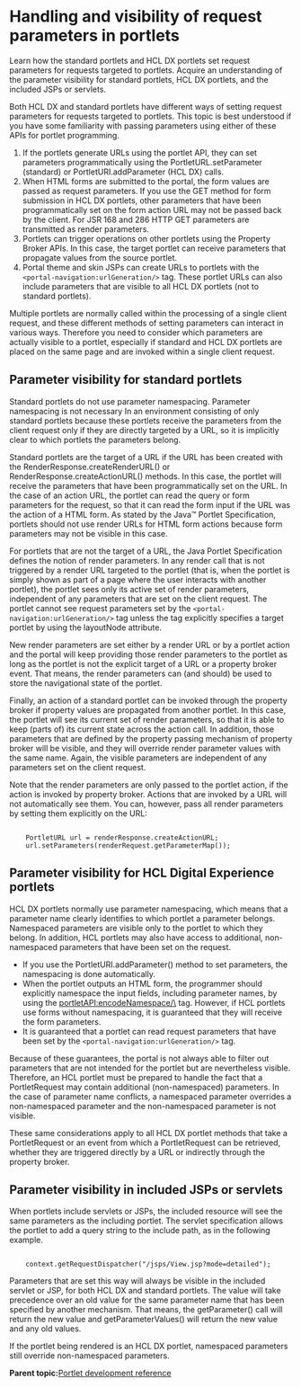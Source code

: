 # Handling and visibility of request parameters in portlets 

Learn how the standard portlets and HCL DX portlets set request parameters for requests targeted to portlets. Acquire an understanding of the parameter visibility for standard portlets, HCL DX portlets, and the included JSPs or servlets.

Both HCL DX and standard portlets have different ways of setting request parameters for requests targeted to portlets. This topic is best understood if you have some familiarity with passing parameters using either of these APIs for portlet programming.

1.  If the portlets generate URLs using the portlet API, they can set parameters programmatically using the PortletURL.setParameter \(standard\) or PortletURI.addParameter \(HCL DX\) calls.
2.  When HTML forms are submitted to the portal, the form values are passed as request parameters. If you use the GET method for form submission in HCL DX portlets, other parameters that have been programmatically set on the form action URL may not be passed back by the client. For JSR 168 and 286 HTTP GET parameters are transmitted as render parameters.
3.  Portlets can trigger operations on other portlets using the Property Broker APIs. In this case, the target portlet can receive parameters that propagate values from the source portlet.
4.  Portal theme and skin JSPs can create URLs to portlets with the `<portal-navigation:urlGeneration/>` tag. These portlet URLs can also include parameters that are visible to all HCL DX portlets \(not to standard portlets\).

Multiple portlets are normally called within the processing of a single client request, and these different methods of setting parameters can interact in various ways. Therefore you need to consider which parameters are actually visible to a portlet, especially if standard and HCL DX portlets are placed on the same page and are invoked within a single client request.

## Parameter visibility for standard portlets

Standard portlets do not use parameter namespacing. Parameter namespacing is not necessary In an environment consisting of only standard portlets because these portlets receive the parameters from the client request only if they are directly targeted by a URL, so it is implicitly clear to which portlets the parameters belong.

Standard portlets are the target of a URL if the URL has been created with the RenderResponse.createRenderURL\(\) or RenderResponse.createActionURL\(\) methods. In this case, the portlet will receive the parameters that have been programmatically set on the URL. In the case of an action URL, the portlet can read the query or form parameters for the request, so that it can read the form input if the URL was the action of a HTML form. As stated by the Java™ Portlet Specification, portlets should not use render URLs for HTML form actions because form parameters may not be visible in this case.

For portlets that are not the target of a URL, the Java Portlet Specification defines the notion of render parameters. In any render call that is not triggered by a render URL targeted to the portlet \(that is, when the portlet is simply shown as part of a page where the user interacts with another portlet\), the portlet sees only its active set of render parameters, independent of any parameters that are set on the client request. The portlet cannot see request parameters set by the `<portal-navigation:urlGeneration/>` tag unless the tag explicitly specifies a target portlet by using the layoutNode attribute.

New render parameters are set either by a render URL or by a portlet action and the portal will keep providing those render parameters to the portlet as long as the portlet is not the explicit target of a URL or a property broker event. That means, the render parameters can \(and should\) be used to store the navigational state of the portlet.

Finally, an action of a standard portlet can be invoked through the property broker if property values are propagated from another portlet. In this case, the portlet will see its current set of render parameters, so that it is able to keep \(parts of\) its current state across the action call. In addition, those parameters that are defined by the property passing mechanism of property broker will be visible, and they will override render parameter values with the same name. Again, the visible parameters are independent of any parameters set on the client request.

Note that the render parameters are only passed to the portlet action, if the action is invoked by property broker. Actions that are invoked by a URL will not automatically see them. You can, however, pass all render parameters by setting them explicitly on the URL:

```xmp

	PortletURL url = renderResponse.createActionURL;
	url.setParameters(renderRequest.getParameterMap());

```

## Parameter visibility for HCL Digital Experience portlets

HCL DX portlets normally use parameter namespacing, which means that a parameter name clearly identifies to which portlet a parameter belongs. Namespaced parameters are visible only to the portlet to which they belong. In addition, HCL portlets may also have access to additional, non-namespaced parameters that have been set on the request.

-   If you use the PortletURI.addParameter\(\) method to set parameters, the namespacing is done automatically.
-   When the portlet outputs an HTML form, the programmer should explicitly namespace the input fields, including parameter names, by using the <portletAPI:encodeNamespace/\> tag. However, if HCL portlets use forms without namespacing, it is guaranteed that they will receive the form parameters.
-   It is guaranteed that a portlet can read request parameters that have been set by the `<portal-navigation:urlGeneration/>` tag.

Because of these guarantees, the portal is not always able to filter out parameters that are not intended for the portlet but are nevertheless visible. Therefore, an HCL portlet must be prepared to handle the fact that a PortletRequest may contain additional \(non-namespaced\) parameters. In the case of parameter name conflicts, a namespaced parameter overrides a non-namespaced parameter and the non-namespaced parameter is not visible.

These same considerations apply to all HCL DX portlet methods that take a PortletRequest or an event from which a PortletRequest can be retrieved, whether they are triggered directly by a URL or indirectly through the property broker.

## Parameter visibility in included JSPs or servlets

When portlets include servlets or JSPs, the included resource will see the same parameters as the including portlet. The servlet specification allows the portlet to add a query string to the include path, as in the following example.

```xmp

	context.getRequestDispatcher("/jsps/View.jsp?mode=detailed");

```

Parameters that are set this way will always be visible in the included servlet or JSP, for both HCL DX and standard portlets. The value will take precedence over an old value for the same parameter name that has been specified by another mechanism. That means, the getParameter\(\) call will return the new value and getParameterValues\(\) will return the new value and any old values.

If the portlet being rendered is an HCL DX portlet, namespaced parameters still override non-namespaced parameters.

**Parent topic:**[Portlet development reference ](../dev-portlet/wpsdevref.md)

